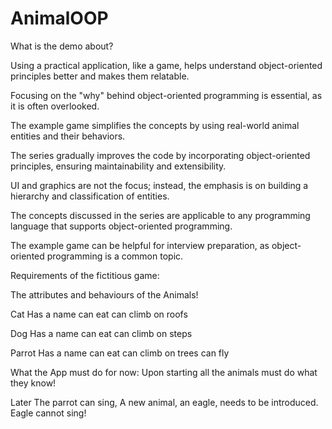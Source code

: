 # AnimalOOP

What is the demo about?

Using a practical application, like a game, helps understand object-oriented principles better and makes them relatable.

Focusing on the "why" behind object-oriented programming is essential, as it is often overlooked.

The example game simplifies the concepts by using real-world animal entities and their behaviors.

The series gradually improves the code by incorporating object-oriented principles, ensuring maintainability and extensibility.

UI and graphics are not the focus; instead, the emphasis is on building a hierarchy and classification of entities.

The concepts discussed in the series are applicable to any programming language that supports object-oriented programming.

The example game can be helpful for interview preparation, as object-oriented programming is a common topic.

Requirements of the fictitious game:

The attributes and behaviours of the Animals!

Cat
    Has a name
    can eat
    can climb on roofs

Dog
    Has a name
    can eat
    can climb on steps

Parrot
    Has a name
    can eat
    can climb on trees
    can fly

What the App must do for now:
    Upon starting all the animals must do what they know!
    
Later
    The parrot can sing, 
    A new animal, an eagle, needs to be introduced. Eagle cannot sing!